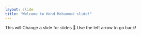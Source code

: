 ```yaml
---
layout: slide
title: "Welcome to Hend Mohammed slide!"
---
```

This will Change a slide for slides 🎉
Use the left arrow to go back!
